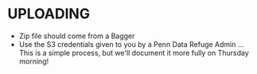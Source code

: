 # UPLOADING

- Zip file should come from a Bagger
- Use the S3 credentials given to you by a Penn Data Refuge Admin
... This is a simple process, but we'll document it more fully on Thursday morning!
